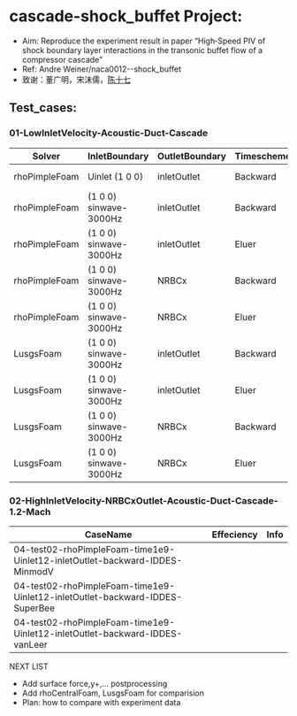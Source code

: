 # cascade-shock_buffet Project:
- Aim: Reproduce the experiment result in paper “High‐Speed PIV of shock boundary layer interactions in the transonic buffet flow of a compressor cascade”
- Ref: Andre Weiner/naca0012--shock_buffet 
- 致谢：董广明，宋沫儒，[陈十七](https://blog.csdn.net/weixin_39124457/article/details/120152679?spm=1001.2014.3001.5502)



## Test_cases:

### 01-LowInletVelocity-Acoustic-Duct-Cascade
Solver | InletBoundary |  OutletBoundary | Timescheme   | TurbulenceScheme |divSchemes|  Effeciency |   Info |
|-------------|--------------| -------------|  ---------------|----------------- | -------- | ---------- |-------|
|rhoPimpleFoam| Uinlet (1 0 0) | inletOutlet | Backward | IDDES,S-A |  div(phi,U):Gauss MinmodV| 69s,40cores,0.025s,1.0e-6s,97,664 cells  | [01.gif](https://github.com/jiaqiwang969/DLR-buffet/blob/main/Workspace/run/01-DLR-buffet/result/01.gif) |
|rhoPimpleFoam| (1 0 0) sinwave-3000Hz | inletOutlet | Backward | IDDES,S-A | div(phi,U):Gauss MinmodV| ... | ... |
|rhoPimpleFoam| (1 0 0) sinwave-3000Hz | inletOutlet | Eluer | IDDES,S-A |div(phi,U):Gauss MinmodV|   ... | ... |
|rhoPimpleFoam| (1 0 0) sinwave-3000Hz | NRBCx | Backward | IDDES,S-A |div(phi,U):Gauss MinmodV|   ... | ... |
|rhoPimpleFoam| (1 0 0) sinwave-3000Hz | NRBCx | Eluer | IDDES,S-A | div(phi,U):Gauss MinmodV|  ... | ... |
|LusgsFoam| (1 0 0) sinwave-3000Hz | inletOutlet | Backward | IDDES,S-A | div(phi,U):Gauss MinmodV| ... | ... |
|LusgsFoam| (1 0 0) sinwave-3000Hz | inletOutlet | Eluer | IDDES,S-A |div(phi,U):Gauss MinmodV|   ... | ... |
|LusgsFoam| (1 0 0) sinwave-3000Hz | NRBCx | Backward | IDDES,S-A |div(phi,U):Gauss MinmodV|   ... | ... |
|LusgsFoam| (1 0 0) sinwave-3000Hz | NRBCx | Eluer | IDDES,S-A |div(phi,U):Gauss MinmodV|   ... | ... |


### 02-HighInletVelocity-NRBCxOutlet-Acoustic-Duct-Cascade-1.2-Mach
CaseName |  Effeciency |   Info |
|-------------| ---------- |-------|
|04-test02-rhoPimpleFoam-time1e9-Uinlet12-inletOutlet-backward-IDDES-MinmodV| | |
|04-test02-rhoPimpleFoam-time1e9-Uinlet12-inletOutlet-backward-IDDES-SuperBee| | |
|04-test02-rhoPimpleFoam-time1e9-Uinlet12-inletOutlet-backward-IDDES-vanLeer| | |

NEXT LIST

- Add surface force,y+,... postprocessing
- Add rhoCentralFoam, LusgsFoam for comparision
- Plan: how to compare with experiment data









